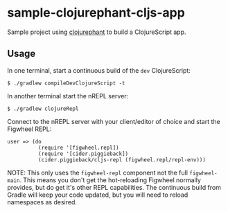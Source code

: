 # sample-clojurephant-cljs-app

Sample project using [clojurephant](https://github.com/clojurephant) to build a ClojureScript app.

## Usage

In one terminal, start a continuous build of the `dev` ClojureScript:

    $ ./gradlew compileDevClojureScript -t

In another terminal start the nREPL server:

    $ ./gradlew clojureRepl

Connect to the nREPL server with your client/editor of choice and start the Figwheel REPL:

    user => (do
              (require '[figwheel.repl])
              (require '[cider.piggieback])
              (cider.piggieback/cljs-repl (figwheel.repl/repl-env)))

NOTE: This only uses the `figwheel-repl` component not the full `figwheel-main`. This means you don't get the hot-reloading Figwheel normally provides, but do get it's other REPL capabilities. The continuous build from Gradle will keep your code updated, but you will need to reload namespaces as desired.
